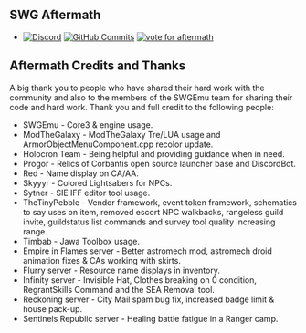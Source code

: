 ## SWG Aftermath ##

* [![Discord](https://discordapp.com/api/guilds/305064511533088770/widget.png)](https://discord.gg/DNTBagP) [![GitHub Commits](https://img.shields.io/github/last-commit/SWGAftermath/Aftermath.svg?color=FF0000&style=plastic)](https://github.com/SWGAftermath/Aftermath/commits/main) [![vote for aftermath](https://img.shields.io/badge/Vote%20for%20Aftermath-Click%20Here-red?color=FF0000&style=plastic)](https://topg.org/swg-private-servers/in-486823)

## Aftermath Credits and Thanks ##

A big thank you to people who have shared their hard work with the community and also to the members of the SWGEmu team for sharing their code and hard work. Thank you and full credit to the following people:

  * SWGEmu - Core3 & engine usage.
  * ModTheGalaxy - ModTheGalaxy Tre/LUA usage and ArmorObjectMenuComponent.cpp recolor update.
  * Holocron Team - Being helpful and providing guidance when in need.
  * Progor - Relics of Corbantis open source launcher base and DiscordBot.
  * Red - Name display on CA/AA.
  * Skyyyr - Colored Lightsabers for NPCs.
  * Sytner - SIE IFF editor tool usage.
  * TheTinyPebble - Vendor framework, event token framework, schematics to say uses on item, removed escort NPC walkbacks, rangeless guild invite, guildstatus list commands and survey tool quality increasing range.
  * Timbab - Jawa Toolbox usage.
  * Empire in Flames server - Better astromech mod, astromech droid animation fixes & CAs working with skirts.
  * Flurry server - Resource name displays in inventory.
  * Infinity server - Invisible Hat, Clothes breaking on 0 condition, RegrantSkills Command and the SEA Removal tool.
  * Reckoning server - City Mail spam bug fix, increased badge limit & house pack-up.
  * Sentinels Republic server - Healing battle fatigue in a Ranger camp.
